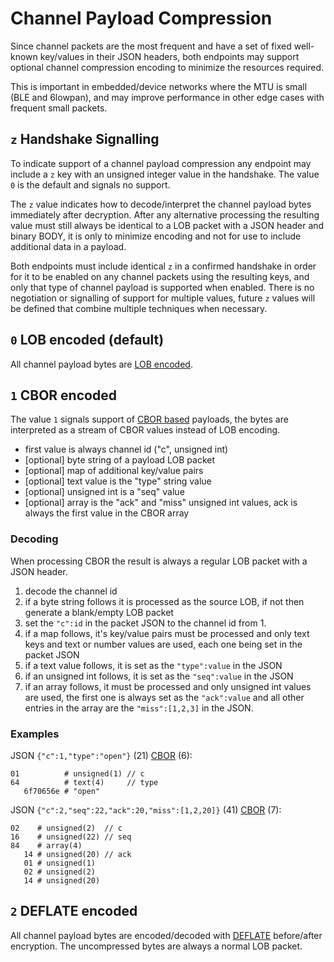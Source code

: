 # Channel Payload Compression

Since channel packets are the most frequent and have a set of fixed well-known key/values in their JSON headers, both endpoints may support optional channel compression encoding to minimize the resources required.

This is important in embedded/device networks where the MTU is small (BLE and 6lowpan), and may improve performance in other edge cases with frequent small packets.

## `z` Handshake Signalling

To indicate support of a channel payload compression any endpoint may include a `z` key with an unsigned integer value in the handshake.  The value `0` is the default and signals no support.

The `z` value indicates how to decode/interpret the channel payload bytes immediately after decryption.  After any alternative processing the resulting value must still always be identical to a LOB packet with a JSON header and binary BODY, it is only to minimize encoding and not for use to include additional data in a payload.

Both endpoints must include identical `z` in a confirmed handshake in order for it to be enabled on any channel packets using the resulting keys, and only that type of channel payload is supported when enabled. There is no negotiation or signalling of support for multiple values, future `z` values will be defined that combine multiple techniques when necessary.

## `0` LOB encoded (default)

All channel payload bytes are [LOB encoded](../lob).

## `1` CBOR encoded

The value `1` signals support of [CBOR based](http://cbor.io) payloads, the bytes are interpreted as a stream of CBOR values instead of LOB encoding.

* first value is always channel id ("c", unsigned int)
* [optional] byte string of a payload LOB packet
* [optional] map of additional key/value pairs
* [optional] text value is the "type" string value
* [optional] unsigned int is a "seq" value
* [optional] array is the "ack" and "miss" unsigned int values, ack is always the first value in the CBOR array

### Decoding

When processing CBOR the result is always a regular LOB packet with a JSON header.

1. decode the channel id
2. if a byte string follows it is processed as the source LOB, if not then generate a blank/empty LOB packet
3. set the `"c":id` in the packet JSON to the channel id from 1.
4. if a map follows, it's key/value pairs must be processed and only text keys and text or number values are used, each one being set in the packet JSON
5. if a text value follows, it is set as the `"type":value` in the JSON
6. if an unsigned int follows, it is set as the `"seq":value` in the JSON
7. if an array follows, it must be processed and only unsigned int values are used, the first one is always set as the `"ack":value` and all other entries in the array are the `"miss":[1,2,3]` in the JSON.

### Examples

JSON `{"c":1,"type":"open"}` (21) [CBOR](http://cbor.me/?diag=[1,%22open%22]) (6):
```
01          # unsigned(1) // c
64          # text(4)     // type
   6f70656e # "open"
```

JSON `{"c":2,"seq":22,"ack":20,"miss":[1,2,20]}` (41) [CBOR](http://cbor.me/?diag=[2,22,[20,1,2,20]]) (7):
```
02    # unsigned(2)  // c
16    # unsigned(22) // seq
84    # array(4)
   14 # unsigned(20) // ack
   01 # unsigned(1)
   02 # unsigned(2)
   14 # unsigned(20)
```

## `2` DEFLATE encoded

All channel payload bytes are encoded/decoded with [DEFLATE](http://tools.ietf.org/html/rfc1951) before/after encryption.  The uncompressed bytes are always a normal LOB packet.

